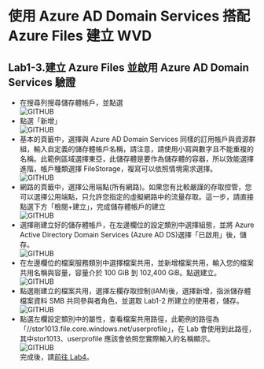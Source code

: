 # 使用 Azure AD Domain Services 搭配 Azure Files 建立 WVD

## Lab1-3.建立 Azure Files 並啟用 Azure AD Domain Services 驗證

 - 在搜尋列搜尋儲存體帳戶，並點選<br>
  ![GITHUB](https://github.com/BrianHsing/Azure-Windows-Virtual-Desktop/blob/master/Lab1/storage1.png "storage1")<br>
 - 點選「新增」<br>
 ![GITHUB](https://github.com/BrianHsing/Azure-Windows-Virtual-Desktop/blob/master/Lab1/storage2.png "storage2")<br>
 - 基本的頁籤中，選擇與 Azure AD Domain Services 同樣的訂用帳戶與資源群組，輸入自定義的儲存體帳戶名稱，請注意，請使用小寫與數字且不能重複的名稱。此範例區域選擇東亞，此儲存體是要作為儲存體的容器，所以效能選擇進階，帳戶種類選擇 FileStorage，複寫可以依照情境需求選擇。<br>
 ![GITHUB](https://github.com/BrianHsing/Azure-Windows-Virtual-Desktop/blob/master/Lab1/storage3.png "storage3")<br>
 - 網路的頁籤中，選擇公用端點(所有網路)。如果您有比較嚴謹的存取控管，您可以選擇公用端點，只允許您指定的虛擬網路中的流量存取。這一步，請直接點選下方「檢閱+建立」，完成儲存體帳戶的建立<br>
 ![GITHUB](https://github.com/BrianHsing/Azure-Windows-Virtual-Desktop/blob/master/Lab1/storage4.png "storage4")<br>
 - 選擇剛建立好的儲存體帳戶，在左邊欄位的設定類別中選擇組態，並將 Azure Active Directory Domain Services (Azure AD DS)選擇「已啟用」後，儲存。<br>
 ![GITHUB](https://github.com/BrianHsing/Azure-Windows-Virtual-Desktop/blob/master/Lab1/storage5.png "storage5")<br>
 - 在左邊欄位的檔案服務類別中選擇檔案共用，並新增檔案共用，輸入您的檔案共用名稱與容量，容量介於 100 GiB 到 102,400 GiB。點選建立。<br>
 ![GITHUB](https://github.com/BrianHsing/Azure-Windows-Virtual-Desktop/blob/master/Lab1/storage6.png "storage6")<br>
 - 點選剛建立的檔案共用，選擇左欄存取控制(IAM)後，選擇新增，指派儲存體檔案資料 SMB 共同參與者角色，並選取 Lab1-2 所建立的使用者，儲存。<br>
 ![GITHUB](https://github.com/BrianHsing/Azure-Windows-Virtual-Desktop/blob/master/Lab1/storage7.png "storage7")<br>
 - 點選左欄設定類別中的屬性，查看檔案共用路徑，此範例的路徑為「//stor1013.file.core.windows.net/userprofile」，在 Lab 會使用到此路徑，其中stor1013、userprofile 應該會依照您實際輸入的名稱顯示。<br>
 ![GITHUB](https://github.com/BrianHsing/Azure-Windows-Virtual-Desktop/blob/master/Lab1/storage8.png "storage8")<br>
 完成後，請[前往 Lab4](https://github.com/BrianHsing/Azure-Windows-Virtual-Desktop/blob/master/Lab4.md)。<br>